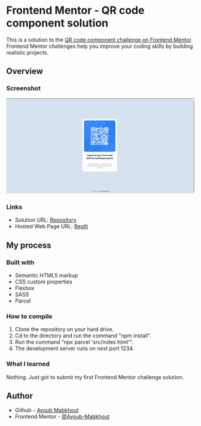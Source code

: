 # Frontend Mentor - QR code component solution

This is a solution to the [QR code component challenge on Frontend Mentor](https://www.frontendmentor.io/challenges/qr-code-component-iux_sIO_H). Frontend Mentor challenges help you improve your coding skills by building realistic projects. 

## Overview

### Screenshot

![](./screenshot.jpg)


### Links

- Solution URL: [Repository](https://github.com/Ayoub-Mabkhout/QR-code-component.git)
- Hosted Web Page URL: [Replit](https://qr-code-component.ayoub-mabkhout.repl.co/)

## My process

### Built with

- Semantic HTML5 markup
- CSS custom properties
- Flexbox
- SASS
- Parcel

### How to compile
1. Clone the repository on your hard drive.
2. Cd to the directory and run the command "npm install".
3. Run the command "npx parcel 'src/index.html'".
4. The development server runs on next port 1234.

### What I learned

Nothing. Just got to submit my first Frontend Mentor challenge solution.


## Author

- Github - [Ayoub Mabkhout](https://github.com/Ayoub-Mabkhout)
- Frontend Mentor - [@Ayoub-Mabkhout](https://www.frontendmentor.io/profile/Ayoub-Mabkhout)
